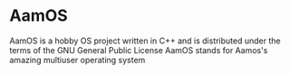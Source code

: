 # AamOS

AamOS is a hobby OS project written in C++ and is distributed under the terms of the GNU General Public License
AamOS stands for Aamos's amazing multiuser operating system
